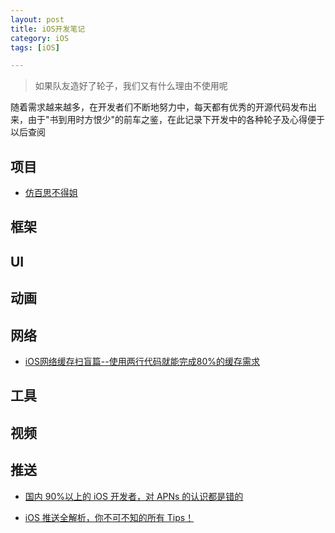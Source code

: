 ```yaml
---
layout: post
title: iOS开发笔记
category: iOS
tags: [iOS]

---
```


> 如果队友造好了轮子，我们又有什么理由不使用呢


随着需求越来越多，在开发者们不断地努力中，每天都有优秀的开源代码发布出来，由于"书到用时方恨少"的前车之鉴，在此记录下开发中的各种轮子及心得便于以后查阅



## 项目

* [仿百思不得姐](https://github.com/hrscy/Baisibudejie)




## 框架


## UI


## 动画

## 网络

* [iOS网络缓存扫盲篇--使用两行代码就能完成80%的缓存需求](http://www.jianshu.com/p/fb5aaeac06ef)


## 工具


## 视频


## 推送


* [国内 90%以上的 iOS 开发者，对 APNs 的认识都是错的](http://www.jianshu.com/p/ace1b422bad4)

* [iOS 推送全解析，你不可不知的所有 Tips！](http://www.jianshu.com/p/e9c313df746f)


